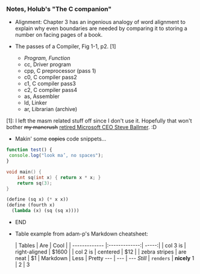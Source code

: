 
### Notes, Holub's "The C companion"

* Alignment: Chapter 3 has an ingenious analogy of word alignment to explain why even boundaries are needed by comparing it to storing a number on facing pages of a book.


* The passes of a Compiler, Fig 1-1, p2. [1]
    * *Program,		Function*
    * cc, Driver program
    * cpp, C preprocessor (pass 1)
    * c0, C compiler pass2
    * c1, C compiler pass3
    * c2, C compiler pass4
    * as, Assembler
    * ld, Linker
    * ar, Librarian (archive)
   
[1]: I left the masm related stuff off since I don't use it. Hopefully that won't bother ~~my mancrush~~ [retired Microsoft CEO Steve Ballmer](https://www.youtube.com/watch?v=xqmj-9XlDzY). :D

* Makin' some ~~copies~~ code snippets...
```javascript
function test() {
 console.log("look ma’, no spaces");
}
```

```C
void main() {
	int sq(int x) { return x * x; }
	return sq(3);
}
```

```Scheme
(define (sq x) (* x x))
(define (fourth x)
  (lambda (x) (sq (sq x))))
```


* END

* Table example from adam-p's Markdown cheatsheet:

    | Tables        | Are           | Cool  |
| ------------- |:-------------:| -----:|
| col 3 is      | right-aligned | $1600 |
| col 2 is      | centered      |   $12 |
| zebra stripes | are neat      |    $1 |
Markdown | Less | Pretty
--- | --- | ---
*Still* | `renders` | **nicely**
1 | 2 | 3
